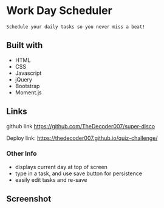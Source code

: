 # Work Day Scheduler

    Schedule your daily tasks so you never miss a beat!

## Built with
* HTML
* CSS
* Javascript
* jQuery
* Bootstrap
* Moment.js

## Links
github link https://github.com/TheDecoder007/super-disco

Deploy link: https://thedecoder007.github.io/quiz-challenge/

### Other Info
* displays current day at top of screen
* type in a task, and use save button for persistence
* easily edit tasks and re-save

## Screenshot

